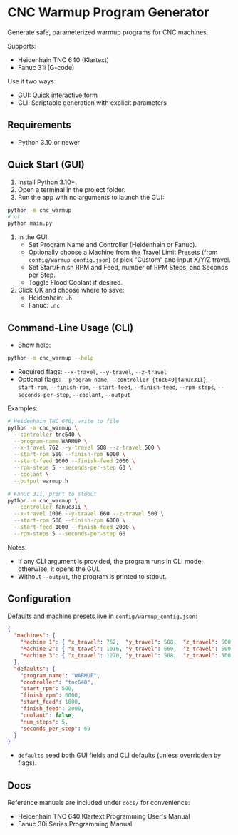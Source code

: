 # CNC Warmup Program Generator

Generate safe, parameterized warmup programs for CNC machines.

Supports:

- Heidenhain TNC 640 (Klartext)
- Fanuc 31i (G-code)

Use it two ways:

- GUI: Quick interactive form 
- CLI: Scriptable generation with explicit parameters

## Requirements

- Python 3.10 or newer

## Quick Start (GUI)

1. Install Python 3.10+.
2. Open a terminal in the project folder.
3. Run the app with no arguments to launch the GUI:

```bash
python -m cnc_warmup
# or
python main.py
```

1. In the GUI:
   - Set Program Name and Controller (Heidenhain or Fanuc).
   - Optionally choose a Machine from the Travel Limit Presets (from `config/warmup_config.json`) or pick "Custom" and input X/Y/Z travel.
   - Set Start/Finish RPM and Feed, number of RPM Steps, and Seconds per Step.
   - Toggle Flood Coolant if desired.
2. Click OK and choose where to save:
   - Heidenhain: `.h`
   - Fanuc: `.nc`

## Command-Line Usage (CLI)

- Show help:

```bash
python -m cnc_warmup --help
```

- Required flags: `--x-travel`, `--y-travel`, `--z-travel`
- Optional flags: `--program-name`, `--controller {tnc640|fanuc31i}`, `--start-rpm`, `--finish-rpm`, `--start-feed`, `--finish-feed`, `--rpm-steps`, `--seconds-per-step`, `--coolant`, `--output`

Examples:

```bash
# Heidenhain TNC 640, write to file
python -m cnc_warmup \
  --controller tnc640 \
  --program-name WARMUP \
  --x-travel 762 --y-travel 508 --z-travel 500 \
  --start-rpm 500 --finish-rpm 6000 \
  --start-feed 1000 --finish-feed 2000 \
  --rpm-steps 5 --seconds-per-step 60 \
  --coolant \
  --output warmup.h

# Fanuc 31i, print to stdout
python -m cnc_warmup \
  --controller fanuc31i \
  --x-travel 1016 --y-travel 660 --z-travel 500 \
  --start-rpm 500 --finish-rpm 6000 \
  --start-feed 1000 --finish-feed 2000 \
  --rpm-steps 5 --seconds-per-step 60
```

Notes:

- If any CLI argument is provided, the program runs in CLI mode; otherwise, it opens the GUI.
- Without `--output`, the program is printed to stdout.

## Configuration

Defaults and machine presets live in `config/warmup_config.json`:

```json
{
  "machines": {
    "Machine 1": { "x_travel": 762,  "y_travel": 508,  "z_travel": 500 },
    "Machine 2": { "x_travel": 1016, "y_travel": 660,  "z_travel": 500 },
    "Machine 3": { "x_travel": 1270, "y_travel": 508,  "z_travel": 500 }
  },
  "defaults": {
    "program_name": "WARMUP",
    "controller": "tnc640",
    "start_rpm": 500,
    "finish_rpm": 6000,
    "start_feed": 1000,
    "finish_feed": 2000,
    "coolant": false,
    "num_steps": 5,
    "seconds_per_step": 60
  }
}
```

- `defaults` seed both GUI fields and CLI defaults (unless overridden by flags).

## Docs

Reference manuals are included under `docs/` for convenience:

- Heidenhain TNC 640 Klartext Programming User's Manual
- Fanuc 30i Series Programming Manual
